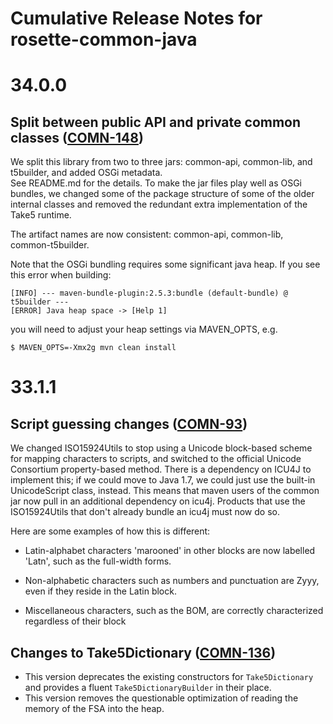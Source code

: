 # Cumulative Release Notes for rosette-common-java #

# 34.0.0 #

## Split between public API and private common classes ([COMN-148](http://jira.basistech.net/browse/COMN-148)) ##

We split this library from two to three jars: common-api, common-lib, and t5builder, and added OSGi metadata.  
See README.md for the details. To make the jar files play well as OSGi
bundles, we changed some of the package structure of some of the older
internal classes and removed the redundant extra implementation of the
Take5 runtime.

The artifact names are now consistent: common-api, common-lib, common-t5builder.

Note that the OSGi bundling requires some significant java heap.  If
you see this error when building:

```
[INFO] --- maven-bundle-plugin:2.5.3:bundle (default-bundle) @ t5builder ---
[ERROR] Java heap space -> [Help 1]
```

you will need to adjust your heap settings via MAVEN_OPTS, e.g.

```
$ MAVEN_OPTS=-Xmx2g mvn clean install
```

# 33.1.1 #

## Script guessing changes ([COMN-93](http://jira.basistech.net/browse/COMN-93)) ##

We changed ISO15924Utils to stop using a Unicode block-based scheme
for mapping characters to scripts, and switched to the official
Unicode Consortium property-based method. There is a dependency on
ICU4J to implement this; if we could move to Java 1.7, we could just
use the built-in UnicodeScript class, instead.  This means that maven
users of the common jar now pull in an additional dependency on icu4j.
Products that use the ISO15924Utils that don't already bundle an icu4j
must now do so.

Here are some examples of how this is different:

* Latin-alphabet characters 'marooned' in other blocks are now
  labelled 'Latn', such as the full-width forms.

* Non-alphabetic characters such as numbers and punctuation are Zyyy,
  even if they reside in the Latin block.

* Miscellaneous characters, such as the BOM, are correctly
  characterized regardless of their block
  
## Changes to Take5Dictionary  ([COMN-136](http://jira.basistech.net/browse/COMN-136)) ##
  
*  This version deprecates the existing constructors for
   `Take5Dictionary` and provides a fluent `Take5DictionaryBuilder` in
   their place. 
* This version removes the questionable optimization of reading the memory of the FSA into the heap.
